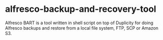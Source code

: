 alfresco-backup-and-recovery-tool
=================================

Alfresco BART is a tool written in shell script on top of Duplicity for doing Alfresco backups and restore from a local file system, FTP, SCP or Amazon S3.
